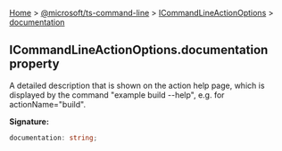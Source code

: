 [Home](./index) &gt; [@microsoft/ts-command-line](./ts-command-line.md) &gt; [ICommandLineActionOptions](./ts-command-line.icommandlineactionoptions.md) &gt; [documentation](./ts-command-line.icommandlineactionoptions.documentation.md)

## ICommandLineActionOptions.documentation property

A detailed description that is shown on the action help page, which is displayed by the command "example build --help", e.g. for actionName="build".

<b>Signature:</b>

```typescript
documentation: string;
```
